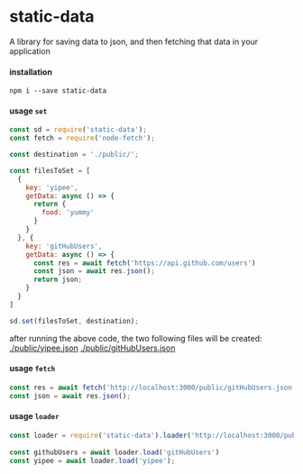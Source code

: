 # static-data

A library for saving data to json, and then fetching that data in your application

#### installation

`npm i --save static-data`

#### usage `set`
```javascript
const sd = require('static-data');
const fetch = require('node-fetch');

const destination = './public/';

const filesToSet = [
  {
    key: 'yipee',
    getData: async () => {
      return {
        food: 'yummy'
      }
    }
  }, {
    key: 'gitHubUsers',
    getData: async () => {
      const res = await fetch('https://api.github.com/users')
      const json = await res.json();
      return json;
    }
  }
]

sd.set(filesToSet, destination);
```

after running the above code, the two following files will be created:
[./public/yipee.json](https://github.com/jeffreyyoung/static-data/blob/master/examples/simple/public/yipee.json)
[./public/gitHubUsers.json](https://github.com/jeffreyyoung/static-data/blob/master/examples/simple/public/gitHubUsers.json)
#### usage `fetch`
```javascript
const res = await fetch('http://localhost:3000/public/gitHubUsers.json')
const json = await res.json();
```

#### usage `loader`

```javascript
const loader = require('static-data').loader('http://localhost:3000/public/');
 
const githubUsers = await loader.load('gitHubUsers')
const yipee = await loader.load('yipee');
```
